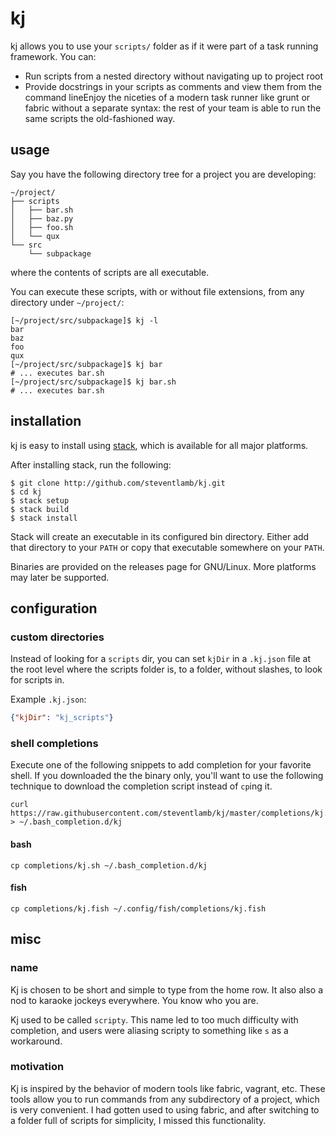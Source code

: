 # kj

kj allows you to use your `scripts/` folder as if it were part of a task running framework. You can:

* Run scripts from a nested directory without navigating up to project root
* Provide docstrings in your scripts as comments and view them from the command lineEnjoy the niceties of a modern task runner like grunt or fabric without a separate syntax: the rest of your team is able to run the same scripts the old-fashioned way.

## usage

Say you have the following directory tree for a project you are developing:

```
~/project/
├── scripts
│   ├── bar.sh
│   ├── baz.py
│   ├── foo.sh
│   └── qux
└── src
    └── subpackage
```

where the contents of scripts are all executable.

You can execute these scripts, with or without file extensions, from any directory under `~/project/`:
```
[~/project/src/subpackage]$ kj -l
bar
baz
foo
qux
[~/project/src/subpackage]$ kj bar
# ... executes bar.sh
[~/project/src/subpackage]$ kj bar.sh
# ... executes bar.sh

```

## installation

kj is easy to install using [stack](http://docs.haskellstack.org/en/stable/README/#how-to-install), which is available for all major platforms.

After installing stack, run the following:
```
$ git clone http://github.com/steventlamb/kj.git
$ cd kj
$ stack setup
$ stack build
$ stack install
```

Stack will create an executable in its configured bin directory. Either add that directory to your `PATH` or copy that executable somewhere on your `PATH`.

Binaries are provided on the releases page for GNU/Linux. More platforms may later be supported.

## configuration

### custom directories

Instead of looking for a `scripts` dir, you can set `kjDir` in a `.kj.json` file at the root level where the scripts folder is, to a folder, without slashes, to look for scripts in.

Example `.kj.json`:
```json
{"kjDir": "kj_scripts"}
```

### shell completions

Execute one of the following snippets to add completion for your favorite shell. If you downloaded the the binary only, you'll want to use the following technique to download the completion script instead of `cp`ing it.

 ```shell
curl https://raw.githubusercontent.com/steventlamb/kj/master/completions/kj.sh > ~/.bash_completion.d/kj
```

#### bash

```shell
cp completions/kj.sh ~/.bash_completion.d/kj
```

#### fish

```shell
cp completions/kj.fish ~/.config/fish/completions/kj.fish
```

## misc

### name

Kj is chosen to be short and simple to type from the home row. It also also a nod to karaoke jockeys everywhere. You know who you are.

Kj used to be called `scripty`. This name led to too much difficulty with completion, and users were aliasing scripty to something like `s` as a workaround.

### motivation

Kj is inspired by the behavior of modern tools like fabric, vagrant, etc.
These tools allow you to run commands from any subdirectory of a project, which is very
convenient. I had gotten used to using fabric, and after switching to a folder full of
scripts for simplicity, I missed this functionality.

